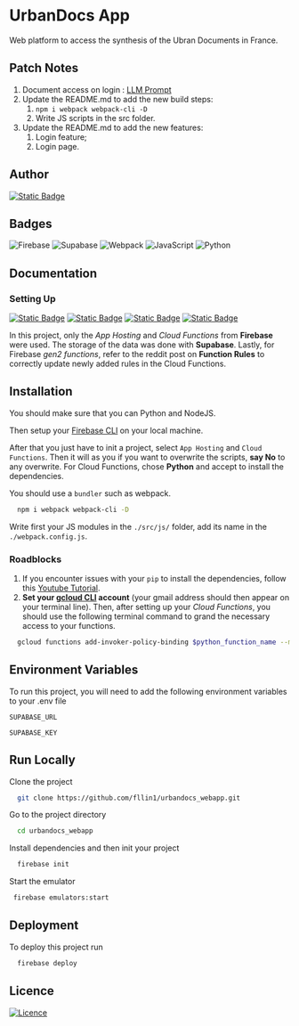 # UrbanDocs App

Web platform to access the synthesis of the Ubran Documents in France.

## Patch Notes

1. Document access on login : [LLM Prompt](./docs/document_acces_on_login.md)
2. Update the README.md to add the new build steps:
   1. `npm i webpack webpack-cli -D`
   2. Write JS scripts in the src folder.
3. Update the README.md to add the new features:
   1. Login feature;
   2. Login page.

## Author

[![Static Badge](https://img.shields.io/badge/github-fllin1-blue)](https://github.com/fllin1)

## Badges

![Firebase](https://img.shields.io/badge/firebase-a08021?style=for-the-badge&logo=firebase&logoColor=ffcd34)
![Supabase](https://img.shields.io/badge/Supabase-3ECF8E?style=for-the-badge&logo=supabase&logoColor=white)
![Webpack](https://img.shields.io/badge/Webpack-8DD6F9?style=for-the-badge&logo=Webpack&logoColor=white)
![JavaScript](https://img.shields.io/badge/javascript-%23323330.svg?style=for-the-badge&logo=javascript&logoColor=%23F7DF1E)
![Python](https://img.shields.io/badge/python-3670A0?style=for-the-badge&logo=python&logoColor=ffdd54)

## Documentation

### Setting Up

[![Static Badge](https://img.shields.io/badge/Firebase-App%20Hosting-red)](https://firebase.google.com/docs/app-hosting)
[![Static Badge](https://img.shields.io/badge/Firebase-Cloud%20Functions-red)](https://firebase.google.com/docs/functions)
[![Static Badge](https://img.shields.io/badge/Supabase-Documentation-light_green)](https://supabase.com/docs)
[![Static Badge](https://img.shields.io/badge/Reddit-Functions%20Rules-orange)](https://www.reddit.com/r/reactjs/comments/fsw405/firebase_cloud_functions_cors_policy_error/?rdt=48891)

In this project, only the *App Hosting* and *Cloud Functions* from **Firebase** were used. The storage of the data was done with **Supabase**. Lastly, for Firebase *gen2 functions*, refer to the reddit post on **Function Rules** to correctly update newly added rules in the Cloud Functions.

## Installation

You should make sure that you can Python and NodeJS.

Then setup your [Firebase CLI](https://firebase.google.com/docs/cli) on your local machine.

After that you just have to init a project, select `App Hosting` and `Cloud Functions`. Then it will as you if you want to overwrite the scripts, **say No** to any overwrite. For Cloud Functions, chose **Python** and accept to install the dependencies.

You should use a `bundler` such as webpack.

```sh
  npm i webpack webpack-cli -D
```

Write first your JS modules in the `./src/js/` folder, add its name in the `./webpack.config.js`.

### Roadblocks

1. If you encounter issues with your `pip` to install the dependencies, follow this [Youtube Tutorial](https://www.youtube.com/watch?v=q_sayYt50oM).
2. **Set your [gcloud CLI](https://cloud.google.com/sdk/docs/install) account** (your gmail address should then appear on your terminal line). Then, after setting up your *Cloud Functions*, you should use the following terminal command to grand the necessary access to your functions.

```bash
  gcloud functions add-invoker-policy-binding $python_function_name --member=allUsers
```

## Environment Variables

To run this project, you will need to add the following environment variables to your .env file

`SUPABASE_URL`

`SUPABASE_KEY`

## Run Locally

Clone the project

```bash
  git clone https://github.com/fllin1/urbandocs_webapp.git
```

Go to the project directory

```bash
  cd urbandocs_webapp
```

Install dependencies and then init your project

```bash
  firebase init
```

Start the emulator

```bash
 firebase emulators:start
```

## Deployment

To deploy this project run

```bash
  firebase deploy
```

## Licence

[![Licence](https://img.shields.io/github/license/Ileriayo/markdown-badges?style=for-the-badge)](./LICENSE)